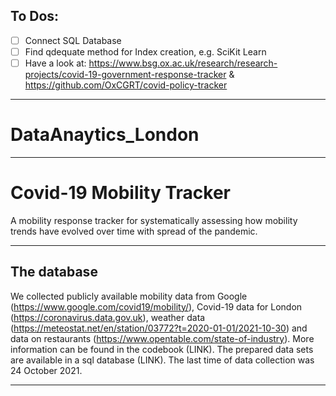 ## To Dos:

- [ ] Connect SQL Database
- [ ] Find qdequate method for Index creation, e.g. SciKit Learn
- [ ] Have a look at: https://www.bsg.ox.ac.uk/research/research-projects/covid-19-government-response-tracker & https://github.com/OxCGRT/covid-policy-tracker

---

# DataAnaytics_London

---

# Covid-19 Mobility Tracker

A mobility response tracker for systematically assessing how mobility trends have evolved over time with spread of the pandemic. 

---

## The database

We collected publicly available mobility data from Google (https://www.google.com/covid19/mobility/), Covid-19 data for London (https://coronavirus.data.gov.uk), weather data (https://meteostat.net/en/station/03772?t=2020-01-01/2021-10-30) and data on restaurants (https://www.opentable.com/state-of-industry). More information can be found in the codebook (LINK).
The prepared data sets are available in a sql database (LINK). The last time of data collection was 24 October 2021.

---
